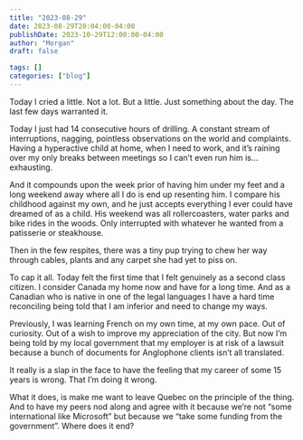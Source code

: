 ```yaml
---
title: "2023-08-29"
date: 2023-08-29T20:04:00-04:00
publishDate: 2023-10-29T12:00:00-04:00
author: "Morgan"
draft: false

tags: []
categories: ["blog"]
---
```


Today I cried a little. Not a lot. But a little. Just something about the day. The last few days warranted it.

Today I just had 14 consecutive hours of drilling. A constant stream of interruptions, nagging, pointless observations on the world and complaints. Having a hyperactive child at home, when I need to work, and it’s raining over my only breaks between meetings so I can’t even run him is… exhausting.

And it compounds upon the week prior of having him under my feet and a long weekend away where all I do is end up resenting him. I compare his childhood against my own, and he just accepts everything I ever could have dreamed of as a child. His weekend was all rollercoasters, water parks and bike rides in the woods. Only interrupted with whatever he wanted from a patisserie or steakhouse.

Then in the few respites, there was a tiny pup trying to chew her way through cables, plants and any carpet she had yet to piss on.

To cap it all. Today felt the first time that I felt genuinely as a second class citizen. I consider Canada my home now and have for a long time. And as a Canadian who is native in one of the legal languages I have a hard time reconciling being told that I am inferior and need to change my ways.

Previously, I was learning French on my own time, at my own pace. Out of curiosity. Out of a wish to improve my appreciation of the city. But now I’m being told by my local government that my employer is at risk of a lawsuit because a bunch of documents for Anglophone clients isn’t all translated.

It really is a slap in the face to have the feeling that my career of some 15 years is wrong. That I’m doing it wrong.

What it does, is make me want to leave Quebec on the principle of the thing. And to have my peers nod along and agree with it because we’re not “some international like Microsoft” but because we “take some funding from the government”. Where does it end?
